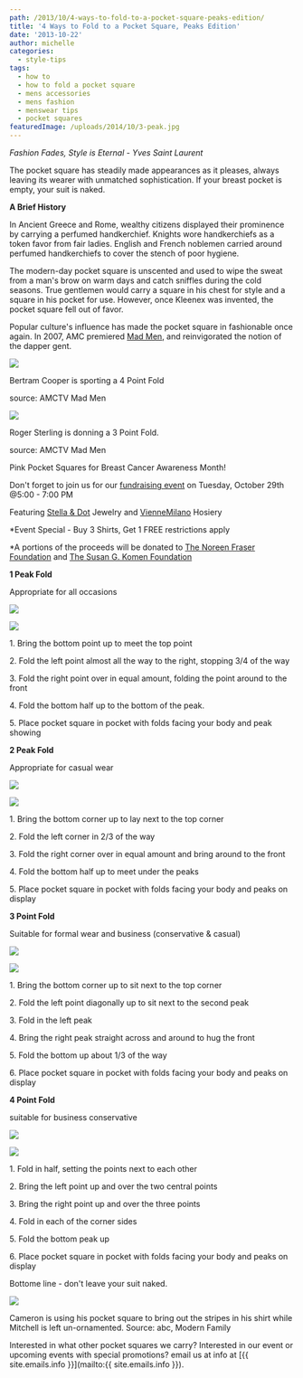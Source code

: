 ```yaml
---
path: /2013/10/4-ways-to-fold-to-a-pocket-square-peaks-edition/
title: '4 Ways to Fold to a Pocket Square, Peaks Edition'
date: '2013-10-22'
author: michelle
categories:
  - style-tips
tags:
  - how to
  - how to fold a pocket square
  - mens accessories
  - mens fashion
  - menswear tips
  - pocket squares
featuredImage: /uploads/2014/10/3-peak.jpg
---
```



_Fashion Fades, Style is Eternal - Yves Saint Laurent_

The pocket square has steadily made appearances as it pleases, always leaving its wearer with unmatched sophistication. If your breast pocket is empty, your suit is naked.

**A Brief History**

In Ancient Greece and Rome, wealthy citizens displayed their prominence by carrying a perfumed handkerchief. Knights wore handkerchiefs as a token favor from fair ladies. English and French noblemen carried around perfumed handkerchiefs to cover the stench of poor hygiene.

The modern-day pocket square is unscented and used to wipe the sweat from a man's brow on warm days and catch sniffles during the cold seasons. True gentlemen would carry a square in his chest for style and a square in his pocket for use. However, once Kleenex was invented, the pocket square fell out of favor.

 Popular culture's influence has made the pocket square in fashionable once again. In 2007, AMC premiered [Mad Men](http://www.amctv.com/shows/mad-men), and reinvigorated the notion of the dapper gent.

[![](http://images.amcnetworks.com/amctv.com/wp-content/uploads/2013/03/MMS6-Bert-590x375.jpg)](http://images.amcnetworks.com/amctv.com/wp-content/uploads/2013/03/MMS6-Bert-590x375.jpg)

Bertram Cooper is sporting a 4 Point Fold

source: AMCTV Mad Men

[![](http://www.deoveritas.com/blog/wp-content/uploads/2010/02/roger-sterling.jpg)](http://www.deoveritas.com/blog/wp-content/uploads/2010/02/roger-sterling.jpg)

Roger Sterling is donning a 3 Point Fold.

source: AMCTV Mad Men

Pink Pocket Squares for Breast Cancer Awareness Month! 

Don't forget to join us for our [fundraising event](http://2013/10/bubbles-baubles-for-boobies.html) on Tuesday, October 29th @5:00 - 7:00 PM

Featuring [Stella & Dot](http://www.stelladot.com/shop/en_us/featured-shops/breast-cancer-awareness-noreen-fraser-foundation) Jewelry and [VienneMilano](https://www.viennemilano.com/pages.php?pageid=28) Hosiery

 \*Event Special - Buy 3 Shirts, Get 1 FREE restrictions apply

\*A portions of the proceeds will be donated to [The Noreen Fraser Foundation](http://www.noreenfraserfoundation.org/) and [The Susan G. Komen Foundation](http://ww5.komen.org/)

**1 Peak Fold**

Appropriate for all occasions

[![](http://3.bp.blogspot.com/-qBfhe6Y2gt4/UmaNQYxACdI/AAAAAAAAADU/3l8WNHB-prg/s320/1+peak.jpg)](http://3.bp.blogspot.com/-qBfhe6Y2gt4/UmaNQYxACdI/AAAAAAAAADU/3l8WNHB-prg/s1600/1+peak.jpg)

[![](http://2.bp.blogspot.com/-7rHWRV5aleQ/UmaLu0UpvxI/AAAAAAAAACk/qYKTEeFHoQI/s640/blog-1+peak.jpg)](http://2.bp.blogspot.com/-7rHWRV5aleQ/UmaLu0UpvxI/AAAAAAAAACk/qYKTEeFHoQI/s1600/blog-1+peak.jpg)

1\. Bring the bottom point up to meet the top point

2\. Fold the left point almost all the way to the right, stopping 3/4 of the way

3\. Fold the right point over in equal amount, folding the point around to the front

4\. Fold the bottom half up to the bottom of the peak.

5\. Place pocket square in pocket with folds facing your body and peak showing

**2 Peak Fold**

Appropriate for casual wear

[![](http://3.bp.blogspot.com/-CT594w_xeiI/UmaNVJhmbGI/AAAAAAAAADc/L0fRGe9KZuc/s1600/2+peak.jpg)](http://3.bp.blogspot.com/-CT594w_xeiI/UmaNVJhmbGI/AAAAAAAAADc/L0fRGe9KZuc/s1600/2+peak.jpg)

[![](http://1.bp.blogspot.com/-EeKU7-XNCwg/UmaL6gq6WVI/AAAAAAAAAC8/IYiFgz_TxAc/s640/blog-2+peak.jpg)](http://1.bp.blogspot.com/-EeKU7-XNCwg/UmaL6gq6WVI/AAAAAAAAAC8/IYiFgz_TxAc/s1600/blog-2+peak.jpg)

1\. Bring the bottom corner up to lay next to the top corner

2\. Fold the left corner in 2/3 of the way

3\. Fold the right corner over in equal amount and bring around to the front

4\. Fold the bottom half up to meet under the peaks

5\. Place pocket square in pocket with folds facing your body and peaks on display

**3 Point Fold**

Suitable for formal wear and business (conservative & casual)

[![](http://2.bp.blogspot.com/-d090Ho1dm8w/UmaNH37JxEI/AAAAAAAAADE/g9X_8-ZbjN8/s1600/3+peak.jpg)](http://2.bp.blogspot.com/-d090Ho1dm8w/UmaNH37JxEI/AAAAAAAAADE/g9X_8-ZbjN8/s1600/3+peak.jpg)

[![](http://4.bp.blogspot.com/-A7xzd4sFCaI/UmaNK1NiHpI/AAAAAAAAADM/FDp2AIDFoAE/s640/blog-3+peak.jpg)](http://4.bp.blogspot.com/-A7xzd4sFCaI/UmaNK1NiHpI/AAAAAAAAADM/FDp2AIDFoAE/s1600/blog-3+peak.jpg)

1\. Bring the bottom corner up to sit next to the top corner

2\. Fold the left point diagonally up to sit next to the second peak

3\. Fold in the left peak

4\. Bring the right peak straight across and around to hug the front

5\. Fold the bottom up about 1/3 of the way

6\. Place pocket square in pocket with folds facing your body and peaks on display

**4 Point Fold**

suitable for business conservative

[![](http://4.bp.blogspot.com/-WeitwtmlDi8/UmaNYrCk50I/AAAAAAAAADk/urdxbgMg9EA/s1600/4+peak.jpg)](http://4.bp.blogspot.com/-WeitwtmlDi8/UmaNYrCk50I/AAAAAAAAADk/urdxbgMg9EA/s1600/4+peak.jpg)

[![](http://3.bp.blogspot.com/-yYLZY8c67IA/UmaNaS-brcI/AAAAAAAAADs/JL7nPW-OjQk/s640/blog-4+peak.jpg)](http://3.bp.blogspot.com/-yYLZY8c67IA/UmaNaS-brcI/AAAAAAAAADs/JL7nPW-OjQk/s1600/blog-4+peak.jpg)

1\. Fold in half, setting the points next to each other

2\. Bring the left point up and over the two central points

3\. Bring the right point up and over the three points

4\. Fold in each of the corner sides

5\. Fold the bottom peak up

6\. Place pocket square in pocket with folds facing your body and peaks on display

Bottome line - don't leave your suit naked.

[![](http://cdn.beta.abc.com/service/image/index/id/19954273-c853-49cd-859b-4846627ae48a/dim/822x.jpg)](http://cdn.beta.abc.com/service/image/index/id/19954273-c853-49cd-859b-4846627ae48a/dim/822x.jpg)

Cameron is using his pocket square to bring out the stripes in his shirt while Mitchell is left un-ornamented.
Source: abc, Modern Family

Interested in what other pocket squares we carry? Interested in our event or upcoming events with special promotions? email us at info at [{{ site.emails.info }}](mailto:{{ site.emails.info }}).